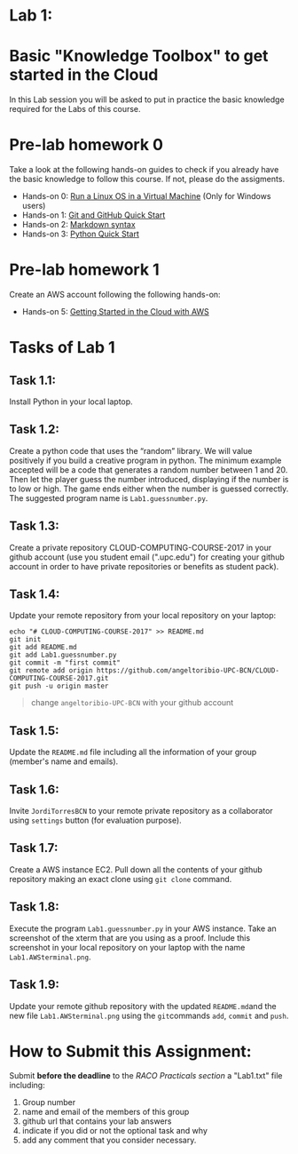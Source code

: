 # Lab 1: 
# Basic "Knowledge Toolbox" to get started in the Cloud
In this Lab session you will be asked to put in practice the basic knowledge required for the Labs of this course.



#  Pre-lab homework 0 
Take a look at the following hands-on guides to check if you already have the basic knowledge to follow this course. If not, please do the assigments. 
* Hands-on 0: [Run a Linux OS in a Virtual Machine](https://github.com/angeltoribio-UPC-BCN/Quick-Start/blob/master/LinuxOS-VirtualMachine.md) (Only for Windows users)
* Hands-on 1: [Git and GitHub Quick Start](https://github.com/angeltoribio-UPC-BCN/Quick-Start/blob/master/Git-Github-Quick-Start.md)
* Hands-on 2: [Markdown syntax](https://github.com/angeltoribio-UPC-BCN/Quick-Start/blob/master/Quick-Start-Markdown.md)
* Hands-on 3: [Python Quick Start](https://github.com/angeltoribio-UPC-BCN/Quick-Start/blob/master/Python-Quick-Start.md) 

#  Pre-lab homework 1
Create an AWS account following the following hands-on:
* Hands-on 5: [Getting Started in the Cloud with AWS](https://github.com/angeltoribio-UPC-BCN/Quick-Start/blob/master/Quick-Start-AWS.md)

#  Tasks of Lab 1 
## Task 1.1: 
Install Python in your local laptop.
## Task 1.2: 
Create a python code that uses the “random” library. We will value positively if you build a creative program in python. The minimum example accepted will be a code that generates a random number between 1 and 20. Then let the player guess the number introduced, displaying if the number is to low or high. The game ends either when the number is guessed correctly. The suggested program name is `Lab1.guessnumber.py`. 
## Task 1.3:  
Create a private repository CLOUD-COMPUTING-COURSE-2017 in your github account (use you student email (".upc.edu") for creating your github account in order to have private repositories or benefits as student pack).
## Task 1.4:  
Update your remote repository from your local repository on your laptop:
```
echo "# CLOUD-COMPUTING-COURSE-2017" >> README.md
git init
git add README.md
git add Lab1.guessnumber.py
git commit -m "first commit"
git remote add origin https://github.com/angeltoribio-UPC-BCN/CLOUD-COMPUTING-COURSE-2017.git
git push -u origin master
```
> change `angeltoribio-UPC-BCN` with your github account

## Task 1.5:  
Update the `README.md` file including all the information of your group (member's name and emails).
## Task 1.6:  
Invite `JordiTorresBCN` to your remote private repository as a collaborator using `settings` button (for evaluation purpose).
## Task 1.7:  
Create a AWS instance EC2. Pull down all the contents of your github repository making an exact clone using `git clone` command. 
## Task 1.8:  
Execute the program `Lab1.guessnumber.py` in your AWS instance. Take an screenshot of the xterm that are you using as a proof. 
Include this screenshot in your local repository on your laptop with the name `Lab1.AWSterminal.png`.
## Task 1.9:    
Update your remote github repository with the updated `README.md`and the new file `Lab1.AWSterminal.png` using the `git`commands `add`, `commit` and `push`.  

# How to Submit this Assignment:  
Submit **before the deadline** to the *RACO Practicals section* a "Lab1.txt" file including: 

1. Group number
2. name and email of the members of this group
3. github url that contains your lab answers
4. indicate if you did or not the optional task and why 
5. add any comment that you consider necessary.

